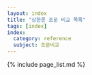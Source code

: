 ```yaml
---
layout: index
title: "상한론 조문 비교 목록"
tags: [index]
index:
  category: reference
  subject: 조문비교
---
```



{% include page_list.md %}
